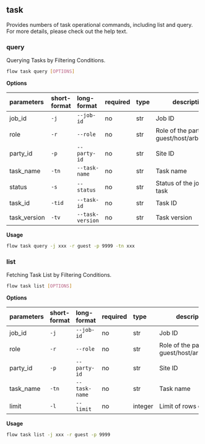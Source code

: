 ## task
Provides numbers of task operational commands, including list and query. For more details, please check out the help text.
### query
Querying Tasks by Filtering Conditions.
```bash
flow task query [OPTIONS]
```
**Options**

| parameters | short-format | long-format | required | type | description |
| :-------- |:-----|:-------------| :--- | :----- |------|
| job_id | `-j` | `--job-id` | no | str | Job ID |
| role | `-r` | `--role` | no | str | Role of the participant: guest/host/arbiter/local |
| party_id | `-p` | `--party-id` | no | str | Site ID |
| task_name | `-tn` | `--task-name` | no | str | Task name |
| status | `-s` | `--status` | no | str | Status of the job or task |
| task_id | `-tid` | `--task-id` | no | str | Task ID |
| task_version | `-tv` | `--task-version` | no | str | Task version |

**Usage**
```bash
flow task query -j xxx -r guest -p 9999 -tn xxx
```

### list
Fetching Task List by Filtering Conditions.
```bash
flow task list [OPTIONS]
```
**Options**

| parameters | short-format | long-format | required | type | description |
| :-------- |:-----|:-------------| :--- | :----- |------|
| job_id | `-j` | `--job-id` | no | str | Job ID |
| role | `-r` | `--role` | no | str | Role of the participant: guest/host/arbiter/local |
| party_id | `-p` | `--party-id` | no | str | Site ID |
| task_name | `-tn` | `--task-name` | no | str | Task name |
| limit | `-l` | `--limit` | no | integer | Limit of rows or entries |

**Usage**
```bash
flow task list -j xxx -r guest -p 9999
```


